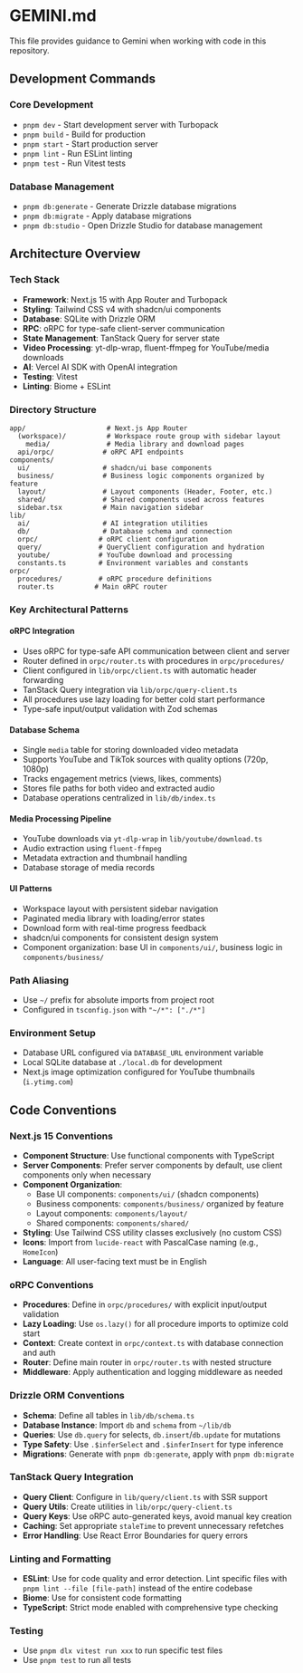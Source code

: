 # GEMINI.md

This file provides guidance to Gemini when working with code in this repository.

## Development Commands

### Core Development
- `pnpm dev` - Start development server with Turbopack
- `pnpm build` - Build for production
- `pnpm start` - Start production server
- `pnpm lint` - Run ESLint linting
- `pnpm test` - Run Vitest tests

### Database Management
- `pnpm db:generate` - Generate Drizzle database migrations
- `pnpm db:migrate` - Apply database migrations
- `pnpm db:studio` - Open Drizzle Studio for database management

## Architecture Overview

### Tech Stack
- **Framework**: Next.js 15 with App Router and Turbopack
- **Styling**: Tailwind CSS v4 with shadcn/ui components
- **Database**: SQLite with Drizzle ORM
- **RPC**: oRPC for type-safe client-server communication
- **State Management**: TanStack Query for server state
- **Video Processing**: yt-dlp-wrap, fluent-ffmpeg for YouTube/media downloads
- **AI**: Vercel AI SDK with OpenAI integration
- **Testing**: Vitest
- **Linting**: Biome + ESLint

### Directory Structure
```
app/                    # Next.js App Router
  (workspace)/          # Workspace route group with sidebar layout
    media/              # Media library and download pages
  api/orpc/            # oRPC API endpoints
components/
  ui/                  # shadcn/ui base components
  business/            # Business logic components organized by feature
  layout/              # Layout components (Header, Footer, etc.)
  shared/              # Shared components used across features
  sidebar.tsx          # Main navigation sidebar
lib/
  ai/                  # AI integration utilities
  db/                  # Database schema and connection
  orpc/               # oRPC client configuration
  query/              # QueryClient configuration and hydration
  youtube/            # YouTube download and processing
  constants.ts        # Environment variables and constants
orpc/
  procedures/         # oRPC procedure definitions
  router.ts          # Main oRPC router
```

### Key Architectural Patterns

#### oRPC Integration
- Uses oRPC for type-safe API communication between client and server
- Router defined in `orpc/router.ts` with procedures in `orpc/procedures/`
- Client configured in `lib/orpc/client.ts` with automatic header forwarding
- TanStack Query integration via `lib/orpc/query-client.ts`
- All procedures use lazy loading for better cold start performance
- Type-safe input/output validation with Zod schemas

#### Database Schema
- Single `media` table for storing downloaded video metadata
- Supports YouTube and TikTok sources with quality options (720p, 1080p)
- Tracks engagement metrics (views, likes, comments)
- Stores file paths for both video and extracted audio
- Database operations centralized in `lib/db/index.ts`

#### Media Processing Pipeline
- YouTube downloads via `yt-dlp-wrap` in `lib/youtube/download.ts`
- Audio extraction using `fluent-ffmpeg`
- Metadata extraction and thumbnail handling
- Database storage of media records

#### UI Patterns
- Workspace layout with persistent sidebar navigation
- Paginated media library with loading/error states
- Download form with real-time progress feedback
- shadcn/ui components for consistent design system
- Component organization: base UI in `components/ui/`, business logic in `components/business/`

### Path Aliasing
- Use `~/` prefix for absolute imports from project root
- Configured in `tsconfig.json` with `"~/*": ["./*"]`

### Environment Setup
- Database URL configured via `DATABASE_URL` environment variable
- Local SQLite database at `./local.db` for development
- Next.js image optimization configured for YouTube thumbnails (`i.ytimg.com`)

## Code Conventions

### Next.js 15 Conventions
- **Component Structure**: Use functional components with TypeScript
- **Server Components**: Prefer server components by default, use client components only when necessary
- **Component Organization**:
  - Base UI components: `components/ui/` (shadcn components)
  - Business components: `components/business/` organized by feature
  - Layout components: `components/layout/`
  - Shared components: `components/shared/`
- **Styling**: Use Tailwind CSS utility classes exclusively (no custom CSS)
- **Icons**: Import from `lucide-react` with PascalCase naming (e.g., `HomeIcon`)
- **Language**: All user-facing text must be in English

### oRPC Conventions
- **Procedures**: Define in `orpc/procedures/` with explicit input/output validation
- **Lazy Loading**: Use `os.lazy()` for all procedure imports to optimize cold start
- **Context**: Create context in `orpc/context.ts` with database connection and auth
- **Router**: Define main router in `orpc/router.ts` with nested structure
- **Middleware**: Apply authentication and logging middleware as needed

### Drizzle ORM Conventions
- **Schema**: Define all tables in `lib/db/schema.ts`
- **Database Instance**: Import `db` and `schema` from `~/lib/db`
- **Queries**: Use `db.query` for selects, `db.insert`/`db.update` for mutations
- **Type Safety**: Use `.$inferSelect` and `.$inferInsert` for type inference
- **Migrations**: Generate with `pnpm db:generate`, apply with `pnpm db:migrate`

### TanStack Query Integration
- **Query Client**: Configure in `lib/query/client.ts` with SSR support
- **Query Utils**: Create utilities in `lib/orpc/query-client.ts`
- **Query Keys**: Use oRPC auto-generated keys, avoid manual key creation
- **Caching**: Set appropriate `staleTime` to prevent unnecessary refetches
- **Error Handling**: Use React Error Boundaries for query errors

### Linting and Formatting
- **ESLint**: Use for code quality and error detection. Lint specific files with `pnpm lint --file [file-path]` instead of the entire codebase
- **Biome**: Use for consistent code formatting
- **TypeScript**: Strict mode enabled with comprehensive type checking

### Testing
- Use `pnpm dlx vitest run xxx` to run specific test files
- Use `pnpm test` to run all tests
